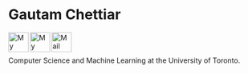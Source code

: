 <!-- <img src="https://i.imgur.com/Z62RDgY.png" alt="imag1" style="width:26%; margin:50px;" align="left" > -->
<!-- <a href="#"><img width="1280" height="auto" src="https://github.com/jsm-28415/Personal/blob/main/123224.gif" height="175px"/></a> -->

<!-- <br>
<img alt="Coder GIF" height=250 width=350 src="https://cdn.dribbble.com/users/730703/screenshots/6581243/avento.gif" />
<br> -->

# Gautam Chettiar

<a href="https://www.linkedin.com/in/gautam-chettiar/" target="_blank">
  <img align="left" alt="My LinkdeIN" width="40px" src="https://img.icons8.com/fluent/48/000000/linkedin.png" />
</a>
<a href="https://www.instagram.com/gautam21st/" target="_blank">
  <img align="left" alt="My Instagram" width="40px" src="https://img.icons8.com/fluent/48/000000/instagram-new.png" />
</a>
<a href="mailto:chettiargautam@gmail.com" target="_blank">
  <img align="left" alt="Mail Me" width="40px" src="https://img.icons8.com/fluent/48/000000/gmail.png" />
</a>
<br/>
<br/>

Computer Science and Machine Learning at the University of Toronto.
<br/>
<br/>
